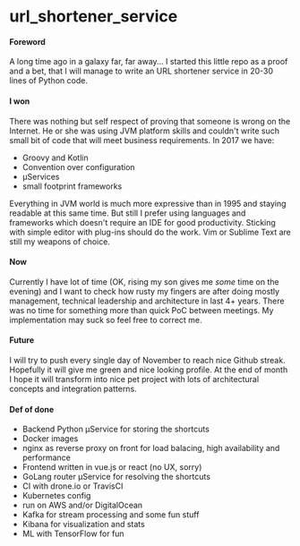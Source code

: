 url_shortener_service
=====================

#### Foreword

A long time ago in a galaxy far, far away... I started this little repo as a proof and a bet, that I will manage to write an URL shortener service in 20-30 lines of Python code.

#### I won

There was nothing but self respect of proving that someone is wrong on the Internet. He or she was using JVM platform skills and couldn't write such small bit of code that will meet business requirements. In 2017 we have:
- Groovy and Kotlin
- Convention over configuration
- µServices
- small footprint frameworks

Everything in JVM world is much more expressive than in 1995 and staying readable at this same time. But still I prefer using languages and frameworks which doesn't require an IDE for good productivity. Sticking with simple editor with plug-ins should do the work. Vim or Sublime Text are still my weapons of choice.

#### Now

Currently I have lot of time (OK, rising my son gives me *some* time on the evening) and I want to check how rusty my fingers are after doing mostly management, technical leadership and architecture in last 4+ years. There was no time for something more than quick PoC between meetings. My implementation may suck so feel free to correct me. 

#### Future

I will try to push every single day of November to reach nice Github streak. Hopefully it will give me green and nice looking profile. At the end of month I hope it will transform into nice pet project with lots of architectural concepts and integration patterns.

#### Def of done

- Backend Python µService for storing the shortcuts
- Docker images
- nginx as reverse proxy on front for load balacing, high availability and performance
- Frontend written in vue.js or react (no UX, sorry)
- GoLang router µService for resolving the shortcuts
- CI with drone.io or TravisCI
- Kubernetes config
- run on AWS and/or DigitalOcean
- Kafka for stream processing and some fun stuff
- Kibana for visualization and stats 
- ML with TensorFlow for fun


